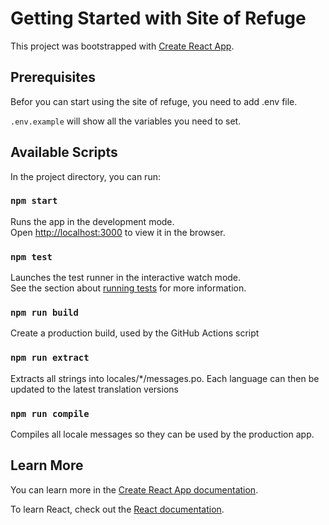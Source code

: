 # Getting Started with Site of Refuge

This project was bootstrapped with [Create React App](https://github.com/facebook/create-react-app).
## Prerequisites
Befor you can start using the site of refuge, you need to add .env file.

`.env.example` will show all the variables you need to set.

## Available Scripts

In the project directory, you can run:

### `npm start`

Runs the app in the development mode.\
Open [http://localhost:3000](http://localhost:3000) to view it in the browser.

### `npm test`

Launches the test runner in the interactive watch mode.\
See the section about [running tests](https://facebook.github.io/create-react-app/docs/running-tests) for more information.

### `npm run build`

Create a production build, used by the GitHub Actions script

### `npm run extract`

Extracts all strings into locales/*/messages.po. Each language can then be updated to the latest translation versions

### `npm run compile`

Compiles all locale messages so they can be used by the production app.

## Learn More

You can learn more in the [Create React App documentation](https://facebook.github.io/create-react-app/docs/getting-started).

To learn React, check out the [React documentation](https://reactjs.org/).
